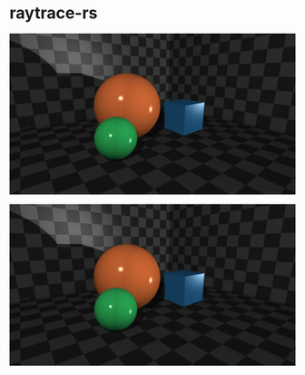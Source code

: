 # raytrace-rs

![alt text](https://github.com/cLazyZombie/raytrace-rs/blob/main/output.png?raw=true)

![Image of Output](https://github.com/cLazyZombie/raytrace-rs/blob/main/output.png)
